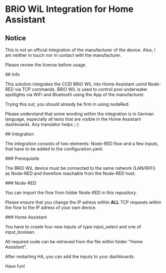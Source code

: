 # BRiO WiL Integration for Home Assistant

## Notice

This is not an official integration of the manufacturer of the device. Also, I am neither in touch nor in contact with the manufacturer.

Please review the license before usage.

## Info

This solution integrates the CCEI BRiO WiL into Home Assistant usind Node-RED via TCP commands. BRiO WiL is used to control pool underwater spotlights via WiFi and Bluetooth using the App of the manufacturer.

Trying this out, you should already be firm in using nodeRed.

Please understand that some wording within the integration is in German language, especially all texts that are visible in the Home Assistant dashboards. Any translator helps ;-)

## Integration

The integration consists of two elements: Node-RED flow and a few inputs, that have to be added to the configuration.yaml.

### Prerequisite

The BRiO WiL device must be connected to the same network (LAN/WiFi) as Node-RED and therefore reachable from the Node-RED host.

### Node-RED

You can import the flow from folder Node-RED in this repository.

Please ensure that you change the IP adress within **ALL** TCP requests within the flow to the IP adress of your own device.

### Home Assistant

You have to create four new inputs of type input_select and one of input_boolean.

All required code can be retrieved from the file within folder "Home Assistant".

After restarting HA, you can add the inputs to your dashboards.

Have fun!

